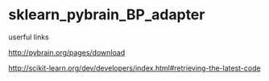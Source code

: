 # sklearn_pybrain_BP_adapter


userful links

http://pybrain.org/pages/download


http://scikit-learn.org/dev/developers/index.html#retrieving-the-latest-code


